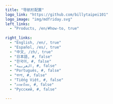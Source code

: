 ```yaml
---
title: "导航栏配置"
logo_link: "https://github.com/billytaipei101"
logo_image: "img/mdfriday.svg"
left_links:
  - "Products, /en/#how-to, true"
  
right_links:
  - "English, /en/, true"
  - "Español, /es/, true"
  - "中文, /zh/, true"
  - "日本語, #, false"
  - "한국어, #, false"
  - "العربية, #, false"
  - "Português, #, false"
  - "বাংলা, #, false"
  - "Tiếng Việt, #, false"
  - "ภาษาไทย, #, false"
  - "Русский, #, false"

---
```


